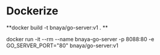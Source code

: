 # Dockerize

**docker build -t bnaya/go-server:v1 . **

docker run -it --rm --name bnaya-go-server -p 8088:80 -e GO_SERVER_PORT="80" bnaya/go-server:v1
